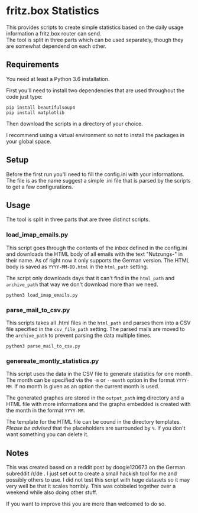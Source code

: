 # fritz.box Statistics

This provides scripts to create simple statistics based on the daily usage information a fritz.box router can send.  
The tool is split in three parts which can be used separately, though they are somewhat dependend on each other.


## Requirements

You need at least a Python 3.6 installation.

First you'll need to install two dependencies that are used throughout the code just type:

```
pip install beautifulsoup4
pip install matplotlib
```

Then download the scripts in a directory of your choice.

I recommend using a virtual environment so not to install the packages in your global space.

## Setup

Before the first run you'll need to fill the config.ini with your informations. The file is as the name suggest a simple .ini file that is parsed by the scripts to get a few configurations.

## Usage

The tool is split in three parts that are three distinct scripts.

### load_imap_emails.py

This script goes through the contents of the inbox defined in the config.ini and downloads the HTML body of all emails with the text "Nutzungs-" in their name. As of right now it only supports the German version. The HTML body is saved as `YYYY-MM-DD.html` in the `html_path` setting.

The script only downloads days that it can't find in the `html_path` and `archive_path` that way we don't download more than we need.

```
python3 load_imap_emails.py
```

### parse_mail_to_csv.py

This scripts takes all .html files in the `html_path` and parses them into a CSV file specified in the `csv_file_path` setting. The parsed mails are moved to the `archive_path` to prevent parsing the data multiple times.

```
python3 parse_mail_to_csv.py
```

### genereate_montly_statistics.py

This script uses the data in the CSV file to generate statistics for one month. The month can be specified via the `-m` or `--month` option in the format `YYYY-MM`. If no month is given as an option the current month is used.

The generated graphes are stored in the `output_path` img directory and a HTML file with more informations and the graphs embedded is created with the month in the format `YYYY-MM`.

The template for the HTML file can be cound in the directory templates. _Please be advised_ that the placeholders are surrounded by `%`. If you don't want something you can delete it.


## Notes

This was created based on a reddit post by doogie120673 on the German subreddit /r/de . I just set out to create a small hackish tool for me and possibly others to use. I did not test this script with huge datasets so it may very well be that it scales horribly. This was cobbeled together over a weekend while also doing other stuff.

If you want to improve this you are more than welcomed to do so.
